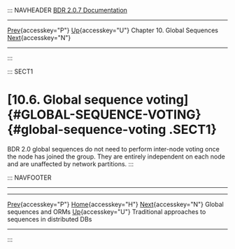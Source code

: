 ::: NAVHEADER
  [BDR 2.0.7 Documentation](index.md)
  ------------------------------------------------------------------------------- -------------------------------------------- ------------------------------ --------------------------------------------------------------------------------------------------------------------
  [Prev](global-sequences-orms.md "Global sequences and ORMs"){accesskey="P"}   [Up](global-sequences.md){accesskey="U"}    Chapter 10. Global Sequences    [Next](global-sequences-alternatives.md "Traditional approaches to sequences in distributed DBs"){accesskey="N"}

------------------------------------------------------------------------
:::

::: SECT1
# [10.6. Global sequence voting]{#GLOBAL-SEQUENCE-VOTING} {#global-sequence-voting .SECT1}

BDR 2.0 global sequences do not need to perform inter-node voting once
the node has joined the group. They are entirely independent on each
node and are unaffected by network partitions.
:::

::: NAVFOOTER

------------------------------------------------------------------------

  --------------------------------------------------- -------------------------------------------- -----------------------------------------------------------
  [Prev](global-sequences-orms.md){accesskey="P"}        [Home](index.md){accesskey="H"}         [Next](global-sequences-alternatives.md){accesskey="N"}
  Global sequences and ORMs                            [Up](global-sequences.md){accesskey="U"}       Traditional approaches to sequences in distributed DBs
  --------------------------------------------------- -------------------------------------------- -----------------------------------------------------------
:::
